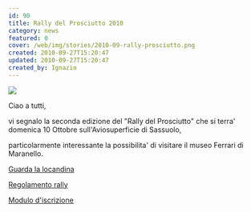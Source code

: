 ```yaml
---
id: 90
title: Rally del Prosciutto 2010
category: news
featured: 0
cover: /web/img/stories/2010-09-rally-prosciutto.png
created: 2010-09-27T15:20:47
updated: 2010-09-27T15:20:47
created_by: Ignazio
---
```


<img class="float-start mr-3 w-[300px]" src="/web/img/stories/2010-09-rally-prosciutto.png"/>

Ciao a tutti,

vi segnalo la seconda edizione del "Rally del Prosciutto" che si terra' domenica 10 Ottobre sull'Aviosuperficie di Sassuolo,

particolarmente interessante la possibilita' di visitare il museo Ferrari di Maranello.

<a href="https://www.aeroclubsassuolo.it/aeroclub_sassuolo_high.pdf" target="_blank">Guarda la locandina</a>

<a href="https://www.aeroclubsassuolo.it/Regolamento_secondo_Rally_del_Prosciutto.pdf" target="_blank">Regolamento rally</a>

<a href="https://www.aeroclubsassuolo.it/Iscrizione_Secondo_Rally_Prosciutto.pdf" target="_blank">Modulo d'iscrizione</a>
